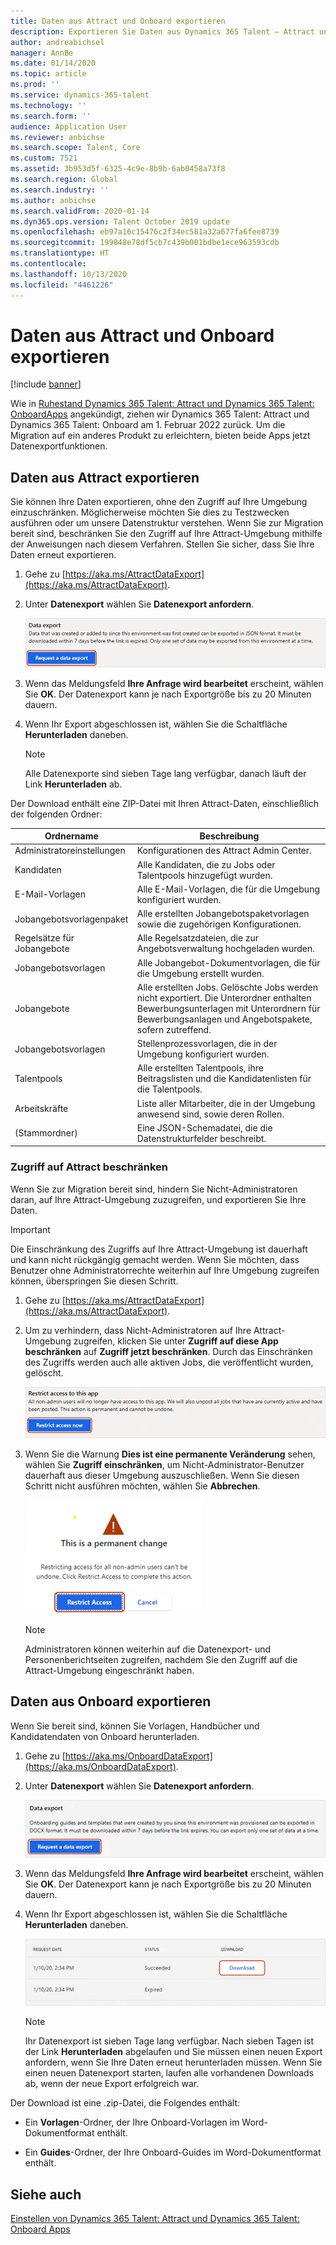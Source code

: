 ```yaml
---
title: Daten aus Attract und Onboard exportieren
description: Exportieren Sie Daten aus Dynamics 365 Talent – Attract und Onboard.
author: andreabichsel
manager: AnnBe
ms.date: 01/14/2020
ms.topic: article
ms.prod: ''
ms.service: dynamics-365-talent
ms.technology: ''
ms.search.form: ''
audience: Application User
ms.reviewer: anbichse
ms.search.scope: Talent, Core
ms.custom: 7521
ms.assetid: 3b953d5f-6325-4c9e-8b9b-6ab0458a73f8
ms.search.region: Global
ms.search.industry: ''
ms.author: anbichse
ms.search.validFrom: 2020-01-14
ms.dyn365.ops.version: Talent October 2019 update
ms.openlocfilehash: eb97a16c15476c2f34ec581a32a677fa6fee8739
ms.sourcegitcommit: 199848e78df5cb7c439b001bdbe1ece963593cdb
ms.translationtype: HT
ms.contentlocale: 
ms.lasthandoff: 10/13/2020
ms.locfileid: "4461226"
---
```

# <a name="export-data-from-attract-and-onboard"></a>Daten aus Attract und Onboard exportieren

[!include [banner](includes/banner.md)]

Wie in [Ruhestand Dynamics 365 Talent: Attract und Dynamics 365 Talent: OnboardApps](https://community.dynamics.com/365/talent/b/dynamics365fortalent/posts/retiring-dynamics-365-talent-attract-and-onboard-apps) angekündigt, ziehen wir Dynamics 365 Talent: Attract und Dynamics 365 Talent: Onboard am 1. Februar 2022 zurück. Um die Migration auf ein anderes Produkt zu erleichtern, bieten beide Apps jetzt Datenexportfunktionen.

## <a name="export-data-from-attract"></a>Daten aus Attract exportieren

Sie können Ihre Daten exportieren, ohne den Zugriff auf Ihre Umgebung einzuschränken. Möglicherweise möchten Sie dies zu Testzwecken ausführen oder um unsere Datenstruktur verstehen. Wenn Sie zur Migration bereit sind, beschränken Sie den Zugriff auf Ihre Attract-Umgebung mithilfe der Anweisungen nach diesem Verfahren. Stellen Sie sicher, dass Sie Ihre Daten erneut exportieren. 

1. Gehe zu [https://aka.ms/AttractDataExport](https://aka.ms/AttractDataExport).

2. Unter **Datenexport** wählen Sie **Datenexport anfordern**.

   ![[Einen Datenexport bei Attract anfodern](./media/attract-onboard-export-data-attract-request.png)](./media/attract-onboard-export-data-attract-request.png)

3. Wenn das Meldungsfeld **Ihre Anfrage wird bearbeitet** erscheint, wählen Sie **OK**. Der Datenexport kann je nach Exportgröße bis zu 20 Minuten dauern.

4. Wenn Ihr Export abgeschlossen ist, wählen Sie die Schaltfläche **Herunterladen** daneben. 

   >[!NOTE]
   >Alle Datenexporte sind sieben Tage lang verfügbar, danach läuft der Link **Herunterladen** ab.</br>
   
Der Download enthält eine ZIP-Datei mit Ihren Attract-Daten, einschließlich der folgenden Ordner:

| Ordnername | Beschreibung |
| --- | --- |
| Administratoreinstellungen | Konfigurationen des Attract Admin Center. |
| Kandidaten | Alle Kandidaten, die zu Jobs oder Talentpools hinzugefügt wurden. |
| E-Mail-Vorlagen | Alle E-Mail-Vorlagen, die für die Umgebung konfiguriert wurden. |
| Jobangebotsvorlagenpaket | Alle erstellten Jobangebotspaketvorlagen sowie die zugehörigen Konfigurationen. |
| Regelsätze für Jobangebote |  Alle Regelsatzdateien, die zur Angebotsverwaltung hochgeladen wurden. |
| Jobangebotsvorlagen | Alle Jobangebot-Dokumentvorlagen, die für die Umgebung erstellt wurden. |
| Jobangebote | Alle erstellten Jobs. Gelöschte Jobs werden nicht exportiert. Die Unterordner enthalten Bewerbungsunterlagen mit Unterordnern für Bewerbungsanlagen und Angebotspakete, sofern zutreffend. |
| Jobangebotsvorlagen | Stellenprozessvorlagen, die in der Umgebung konfiguriert wurden. |
| Talentpools | Alle erstellten Talentpools, ihre Beitragslisten und die Kandidatenlisten für die Talentpools. |
| Arbeitskräfte | Liste aller Mitarbeiter, die in der Umgebung anwesend sind, sowie deren Rollen. |
| (Stammordner) | Eine JSON-Schemadatei, die die Datenstrukturfelder beschreibt. |

### <a name="restrict-access-to-attract"></a>Zugriff auf Attract beschränken

Wenn Sie zur Migration bereit sind, hindern Sie Nicht-Administratoren daran, auf Ihre Attract-Umgebung zuzugreifen, und exportieren Sie Ihre Daten.

>[!IMPORTANT]
>Die Einschränkung des Zugriffs auf Ihre Attract-Umgebung ist dauerhaft und kann nicht rückgängig gemacht werden. Wenn Sie möchten, dass Benutzer ohne Administratorrechte weiterhin auf Ihre Umgebung zugreifen können, überspringen Sie diesen Schritt.

1. Gehe zu [https://aka.ms/AttractDataExport](https://aka.ms/AttractDataExport).

2. Um zu verhindern, dass Nicht-Administratoren auf Ihre Attract-Umgebung zugreifen, klicken Sie unter **Zugriff auf diese App beschränken** auf **Zugriff jetzt beschränken**. Durch das Einschränken des Zugriffs werden auch alle aktiven Jobs, die veröffentlicht wurden, gelöscht.

   ![[Nicht-Admin-Zugriff auf Attract beschränken](./media/attract-onboard-export-data-attract-restrict-access.png)](./media/attract-onboard-export-data-attract-restrict-access.png)

3. Wenn Sie die Warnung **Dies ist eine permanente Veränderung** sehen, wählen Sie **Zugriff einschränken**, um Nicht-Administrator-Benutzer dauerhaft aus dieser Umgebung auszuschließen. Wenn Sie diesen Schritt nicht ausführen möchten, wählen Sie **Abbrechen**.

   ![[Warnung, dass die Einschränkung des Zugriffs eine permanente Änderung ist](./media/attract-onboard-export-data-attract-warning.png)](./media/attract-onboard-export-data-attract-warning.png)

   >[!NOTE]
   >Administratoren können weiterhin auf die Datenexport- und Personenberichtseiten zugreifen, nachdem Sie den Zugriff auf die Attract-Umgebung eingeschränkt haben.

## <a name="export-data-from-onboard"></a>Daten aus Onboard exportieren

Wenn Sie bereit sind, können Sie Vorlagen, Handbücher und Kandidatendaten von Onboard herunterladen.

1. Gehe zu [https://aka.ms/OnboardDataExport](https://aka.ms/OnboardDataExport).

2. Unter **Datenexport** wählen Sie **Datenexport anfordern**. 

   ![[Einen Datenexport von Onboard exportieren](./media/attract-onboard-export-data-onboard-request.png)](./media/attract-onboard-export-data-onboard-request.png)

3. Wenn das Meldungsfeld **Ihre Anfrage wird bearbeitet** erscheint, wählen Sie **OK**. Der Datenexport kann je nach Exportgröße bis zu 20 Minuten dauern.

4. Wenn Ihr Export abgeschlossen ist, wählen Sie die Schaltfläche **Herunterladen** daneben. 

   ![[Datenexport aus Onboard herunterladen](./media/attract-onboard-export-data-onboard-download.png)](./media/attract-onboard-export-data-onboard-download.png)

   >[!NOTE]
   >Ihr Datenexport ist sieben Tage lang verfügbar. Nach sieben Tagen ist der Link **Herunterladen** abgelaufen und Sie müssen einen neuen Export anfordern, wenn Sie Ihre Daten erneut herunterladen müssen. Wenn Sie einen neuen Datenexport starten, laufen alle vorhandenen Downloads ab, wenn der neue Export erfolgreich war.

Der Download ist eine .zip-Datei, die Folgendes enthält:

- Ein **Vorlagen**-Ordner, der Ihre Onboard-Vorlagen im Word-Dokumentformat enthält.

- Ein **Guides**-Ordner, der Ihre Onboard-Guides im Word-Dokumentformat enthält.

## <a name="see-also"></a>Siehe auch

[Einstellen von Dynamics 365 Talent: Attract und Dynamics 365 Talent: Onboard Apps](https://community.dynamics.com/365/talent/b/dynamics365fortalent/posts/retiring-dynamics-365-talent-attract-and-onboard-apps)